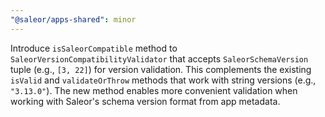 ```yaml
---
"@saleor/apps-shared": minor
---
```


Introduce `isSaleorCompatible` method to `SaleorVersionCompatibilityValidator` that accepts `SaleorSchemaVersion` tuple (e.g., `[3, 22]`) for version validation. This complements the existing `isValid` and `validateOrThrow` methods that work with string versions (e.g., `"3.13.0"`). The new method enables more convenient validation when working with Saleor's schema version format from app metadata.
